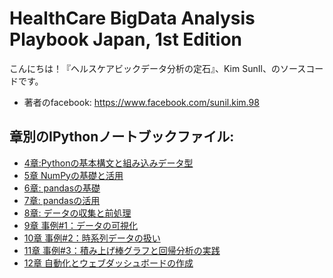 # HealthCare BigData Analysis Playbook Japan, 1st Edition

こんにちは！『ヘルスケアビックデータ分析の定石』、Kim SunIl、のソースコードです。


* 著者のfacebook: <https://www.facebook.com/sunil.kim.98>


## 章別のIPythonノートブックファイル:
* [4章:Pythonの基本構文と組み込みデータ型](https://github.com/suninno/healthcare_bigdata_playbook_jp/tree/main/ch04)
* [5章 NumPyの基礎と活用](https://github.com/suninno/healthcare_bigdata_playbook_jp/tree/main/ch05)
* [6章: pandasの基礎](https://github.com/suninno/healthcare_bigdata_playbook_jp/tree/main/ch06)
* [7章: pandasの活用](https://github.com/suninno/healthcare_bigdata_playbook_jp/tree/main/ch07)
* [8章: データの収集と前処理](https://github.com/suninno/healthcare_bigdata_playbook_jp/tree/main/ch08)
* [9章 事例#1：データの可視化](https://github.com/suninno/healthcare_bigdata_playbook_jp/tree/main/ch09)
* [10章 事例#2：時系列データの扱い](https://github.com/suninno/healthcare_bigdata_playbook_jp/tree/main/ch10)
* [11章 事例#3：積み上げ棒グラフと回帰分析の実践](https://github.com/suninno/healthcare_bigdata_playbook_jp/tree/main/ch11)
* [12章 自動化とウェブダッシュボードの作成](https://github.com/suninno/healthcare_bigdata_playbook_jp/tree/main/ch12)

